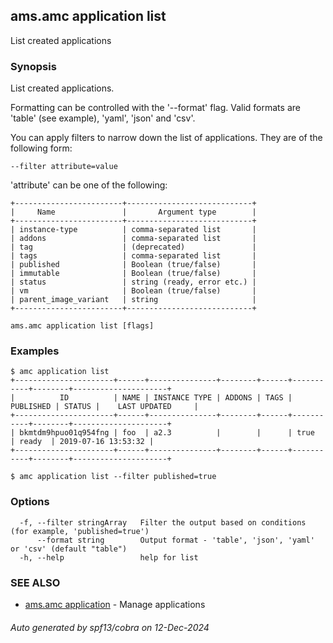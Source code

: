 ## ams.amc application list

List created applications

### Synopsis

List created applications.

Formatting can be controlled with the '--format' flag.
Valid formats are 'table' (see example), 'yaml', 'json' and 'csv'.

You can apply filters to narrow down the list of applications.
They are of the following form:

	--filter attribute=value

'attribute' can be one of the following:

	+------------------------+----------------------------+
	|     Name               |       Argument type        |
	+------------------------+----------------------------+
	| instance-type          | comma-separated list       |
	| addons                 | comma-separated list       |
	| tag                    | (deprecated)               |
	| tags                   | comma-separated list       |
	| published              | Boolean (true/false)       |
	| immutable              | Boolean (true/false)       |
	| status                 | string (ready, error etc.) |
	| vm                     | Boolean (true/false)       |
	| parent_image_variant   | string                     |
	+------------------------+----------------------------+



```
ams.amc application list [flags]
```

### Examples

```
$ amc application list
+----------------------+------+---------------+--------+------+-----------+--------+---------------------+
|          ID          | NAME | INSTANCE TYPE | ADDONS | TAGS | PUBLISHED | STATUS |    LAST UPDATED     |
+----------------------+------+---------------+--------+------+-----------+--------+---------------------+
| bkmtdm9hpuo01q954fng | foo  | a2.3          |        |      | true      | ready  | 2019-07-16 13:53:32 |
+----------------------+------+---------------+--------+------+-----------+--------+---------------------+

$ amc application list --filter published=true

```

### Options

```
  -f, --filter stringArray   Filter the output based on conditions (for example, 'published=true')
      --format string        Output format - 'table', 'json', 'yaml' or 'csv' (default "table")
  -h, --help                 help for list
```

### SEE ALSO

* [ams.amc application](ams.amc_application.md)	 - Manage applications

###### Auto generated by spf13/cobra on 12-Dec-2024
